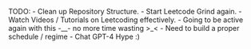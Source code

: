 TODO:
    - Clean up Repository Structure.
    - Start Leetcode Grind again.
    - Watch Videos / Tutorials on Leetcoding effectively.
    - Going to be active again with this -__- no more time wasting >_<
    - Need to build a proper schedule / regime
    - Chat GPT-4 Hype :) 